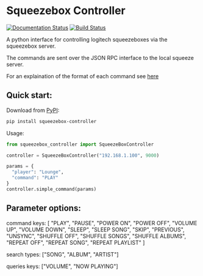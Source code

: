 # Squeezebox Controller

[![Documentation Status](https://readthedocs.org/projects/squeezebox-controller/badge/?version=latest)](https://squeezebox-controller.readthedocs.io/en/latest/?badge=latest)
[![Build Status](https://travis-ci.com/samtherussell/squeezebox-controller.svg?branch=master)](https://travis-ci.com/samtherussell/squeezebox-controller.svg?branch=master)


A python interface for controlling logitech squeezeboxes via the squeezebox server.

The commands are sent over the JSON RPC interface to the local squeeze server.

For an explaination of the format of each command see [here](https://gist.github.com/samtherussell/335bf9ba75363bd167d2470b8689d9f2)

## Quick start:
Download from [PyPI](https://pypi.org/project/squeezebox-controller):
```bash
pip install squeezebox-controller
```
Usage:
```python
from squeezebox_controller import SqueezeBoxController

controller = SqueezeBoxController("192.168.1.100", 9000)

params = {
  "player": "Lounge",
  "command": "PLAY"
}
controller.simple_command(params)
```

## Parameter options:

command keys: [
  "PLAY", "PAUSE", "POWER ON", "POWER OFF",
  "VOLUME UP", "VOLUME DOWN", "SLEEP", "SLEEP SONG",
  "SKIP", "PREVIOUS", "UNSYNC",
  "SHUFFLE OFF", "SHUFFLE SONGS", "SHUFFLE ALBUMS",
  "REPEAT OFF", "REPEAT SONG", "REPEAT PLAYLIST"
]
 
search types: ["SONG", "ALBUM", "ARTIST"]

queries keys: ["VOLUME", "NOW PLAYING"]

